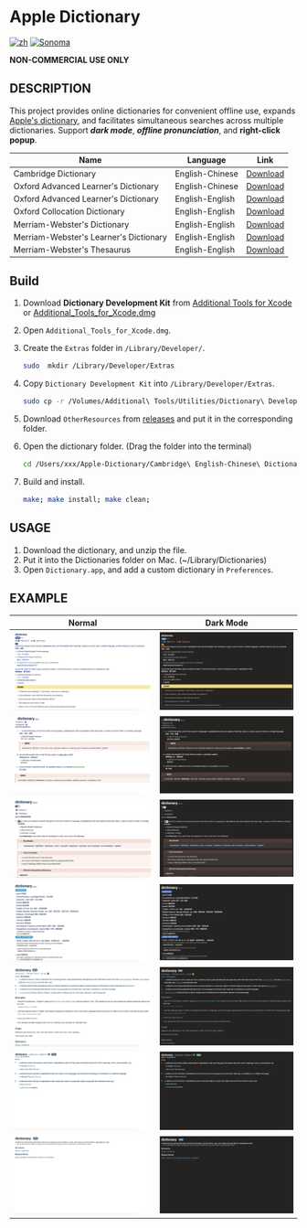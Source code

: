 # Apple Dictionary

[![zh](https://img.shields.io/badge/lang-%E4%B8%AD%E6%96%87-blue)](https://github.com/wayneclub/Apple-Dictionary/blob/main/README.zh-Hant.md) [![Sonoma](https://img.shields.io/badge/macOS-Sonoma-orange)](https://www.apple.com/macos/sonoma/)

**NON-COMMERCIAL USE ONLY**

## DESCRIPTION

This project provides online dictionaries for convenient offline use, expands [Apple's dictionary](https://support.apple.com/guide/dictionary/welcome/mac), and facilitates simultaneous searches across multiple dictionaries. Support ***dark mode***, ***offline pronunciation***, and **right-click popup**.

| Name                                   | Language        | Link |
| -------------------------------------- | --------------- | ------ |
| Cambridge Dictionary                   | English-Chinese | [Download](https://1drv.ms/f/s!AnPUuUreZmM0jwtbZhCZvp0wP2dY?e=sSQZTq) |
| Oxford Advanced Learner's Dictionary   | English-Chinese | [Download](https://1drv.ms/f/s!AnPUuUreZmM0jwtbZhCZvp0wP2dY?e=sSQZTq) |
| Oxford Advanced Learner's Dictionary   | English-English | [Download](https://1drv.ms/f/s!AnPUuUreZmM0jwtbZhCZvp0wP2dY?e=sSQZTq) |
| Oxford Collocation Dictionary          | English-English | [Download](https://1drv.ms/f/s!AnPUuUreZmM0jwtbZhCZvp0wP2dY?e=sSQZTq) |
| Merriam-Webster's Dictionary           | English-English | [Download](https://1drv.ms/f/s!AnPUuUreZmM0jwtbZhCZvp0wP2dY?e=sSQZTq) |
| Merriam-Webster's Learner's Dictionary | English-English | [Download](https://1drv.ms/f/s!AnPUuUreZmM0jwtbZhCZvp0wP2dY?e=sSQZTq) |
| Merriam-Webster's Thesaurus            | English-English | [Download](https://1drv.ms/f/s!AnPUuUreZmM0jwtbZhCZvp0wP2dY?e=sSQZTq) |

## Build

1. Download **Dictionary Development Kit** from [Additional Tools for Xcode](https://developer.apple.com/download/all/) or [Additional_Tools_for_Xcode.dmg](https://github.com/wayneclub/Apple-Dictionary/releases/download/v1.0.0/Additional_Tools_for_Xcode_15.dmg)

2. Open `Additional_Tools_for_Xcode.dmg`.

3. Create the `Extras` folder in `/Library/Developer/`.

    ```bash
    sudo  mkdir /Library/Developer/Extras
    ```

4. Copy `Dictionary Development Kit` into `/Library/Developer/Extras`.

    ```bash
    sudo cp -r /Volumes/Additional\ Tools/Utilities/Dictionary\ Development\ Kit /Library/Developer/Extras
    ```

5. Download `OtherResources` from [releases](https://github.com/wayneclub/Apple-Dictionary/releases) and put it in the corresponding folder.

6. Open the dictionary folder. (Drag the folder into the terminal)

    ```bash
    cd /Users/xxx/Apple-Dictionary/Cambridge\ English-Chinese\ Dictionary
    ```

7. Build and install.

    ```bash
    make; make install; make clean;
    ```

## USAGE

1. Download the dictionary, and unzip the file.
2. Put it into the Dictionaries folder on Mac. (~/Library/Dictionaries)
3. Open `Dictionary.app`, and add a custom dictionary in `Preferences`.

## EXAMPLE

| Normal             |  Dark Mode |
:-------------------------:|:-------------------------:
![Cambridge English-Chinese Dictionary_normal](Cambridge%20English-Chinese%20Dictionary/normal.png) | ![Cambridge English-Chinese Dictionary_dark mode](Cambridge%20English-Chinese%20Dictionary/dark_mode.png)
![Oxford Advanced Learner's English-Chinese Dictionary_normal](Oxford%20Advanced%20Learner%27s%20English-Chinese%20Dictionary/normal.png) | ![Oxford Advanced Learner's English-Chinese Dictionary_dark mode](Oxford%20Advanced%20Learner%27s%20English-Chinese%20Dictionary/dark_mode.png)
![Oxford Advanced Learner's Dictionary_normal](Oxford%20Advanced%20Learner%27s%20Dictionary/normal.png) | ![Oxford Advanced Learner's Dictionary_dark mode](Oxford%20Advanced%20Learner%27s%20Dictionary/dark_mode.png)
![Oxford Collocation Dictionary_normal](Oxford%20Collocation%20Dictionary/normal.png) | ![Oxford Collocation Dictionary_dark mode](Oxford%20Collocation%20Dictionary/dark_mode.png)
![Merriam-Webster's Dictionary_normal](Merriam-Webster%27s%20Dictionary/normal.png) | ![Merriam-Webster's Dictionary_dark mode](Merriam-Webster%27s%20Dictionary/dark_mode.png)
![Merriam-Webster's Learner's Dictionary_normal](Merriam-Webster%27s%20Learner%27s%20Dictionary/normal.png) | ![Merriam-Webster's Learner's Dictionary_dark mode](Merriam-Webster%27s%20Learner%27s%20Dictionary/dark_mode.png)
![Merriam-Webster's Thesaurus_normal](Merriam-Webster%27s%20Thesaurus/normal.png) | ![Merriam-Webster's Thesaurus_dark mode](Merriam-Webster%27s%20Thesaurus/dark_mode.png)
